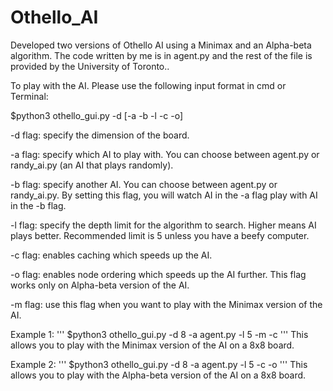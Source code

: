 # Othello_AI

Developed two versions of Othello AI using a Minimax and an Alpha-beta algorithm. The code written by me is in agent.py and the rest of the file is provided by the University of Toronto..

To play with the AI. Please use the following input format in cmd or Terminal:

$python3 othello_gui.py -d <dimension> [-a <agentA> -b <agentB> -l <depth-limit> -c -o]

-d flag: specify the dimension of the board.
  
-a flag: specify which AI to play with. You can choose between agent.py or randy_ai.py (an AI that plays randomly).
 
-b flag: specify another AI. You can choose between agent.py or randy_ai.py. By setting this flag, you will watch AI in the -a flag play with AI in the -b flag.
 
-l flag: specify the depth limit for the algorithm to search. Higher means AI plays better. Recommended limit is 5 unless you have a beefy computer.

-c flag: enables caching which speeds up the AI.

-o flag: enables node ordering which speeds up the AI further. This flag works only on Alpha-beta version of the AI.
 
-m flag: use this flag when you want to play with the Minimax version of the AI.

Example 1:
'''
$python3 othello_gui.py -d 8 -a agent.py -l 5 -m -c
'''
This allows you to play with the Minimax version of the AI on a 8x8 board.

Example 2:
  '''
  $python3 othello_gui.py -d 8 -a agent.py -l 5 -c -o
  '''
This allows you to play with the Alpha-beta version of the AI on a 8x8 board.
